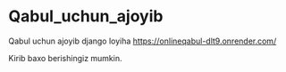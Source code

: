 # Qabul_uchun_ajoyib
Qabul uchun ajoyib django loyiha 
https://onlineqabul-dlt9.onrender.com/

Kirib baxo berishingiz mumkin.
